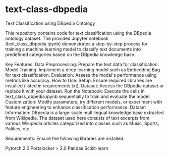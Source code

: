 # text-class-dbpedia

Text Classification using DBpedia Ontology

This repository contains code for text classification using the DBpedia ontology dataset. The provided Jupyter notebook (text_class_dbpedia.ipynb) demonstrates a step-by-step process for training a machine learning model to classify text documents into predefined categories based on the DBpedia knowledge base.

Key Features:
Data Preprocessing: Prepare the text data for classification.
Model Training: Implement a deep learning model such as Embedding Bag for text classification.
Evaluation: Assess the model's performance using metrics like accuracy.
How to Use:
Setup: Ensure required libraries are installed (listed in requirements.txt).
Dataset: Access the DBpedia dataset or replace it with your dataset.
Run the Notebook: Execute the cells in text_class_dbpedia.ipynb sequentially to train and evaluate the model.
Customization: Modify parameters, try different models, or experiment with feature engineering to enhance classification performance.
Dataset Information:
DBpedia is a large-scale multilingual knowledge base extracted from Wikipedia. The dataset used here consists of text excerpts from various Wikipedia articles categorized into classes such as Music, Sports, Politics, etc.

Requirements:
Ensure the following libraries are installed:

Pytorch 2.0
Portalocker > 2.0
Pandas
Scikit-learn
